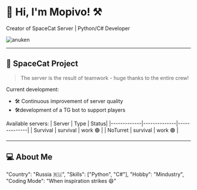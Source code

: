 # 👋 Hi, I'm Mopivo! ⚒️  
Creator of SpaceCat Server | Python/C# Developer 

![anuken](https://avatars.mds.yandex.net/i?id=63457a7e238ae584c82d81b631ca8237_sr-7760894-images-thumbs&n=13)

---

## 🚀 SpaceCat Project
> The server is the result of teamwork - huge thanks to the entire crew!

Current development:
- 🛠️ Continuous improvement of server quality
- 🛠️development of a TG bot to support players

Available servers:
| Server | Type | Status|
|-------------|--------------|--------------|
| Survival    | survival          | work 🟢    |
| NoTurret  | survival         | work 🟢    |

---

## 💻 About Me

  "Country": "Russia 🇷🇺",
  "Skills": ["Python", "C#"],
  "Hobby": "Mindustry",
  "Coding Mode": "When inspiration strikes 😄"
